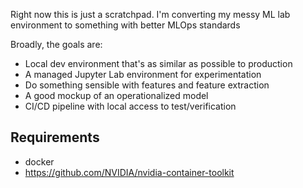 
Right now this is just a scratchpad.  I'm converting my messy ML lab environment to something with better MLOps standards

Broadly, the goals are:
- Local dev environment that's as similar as possible to production
- A managed Jupyter Lab environment for experimentation
- Do something sensible with features and feature extraction
- A good mockup of an operationalized model
- CI/CD pipeline with local access to test/verification


## Requirements

- docker
- https://github.com/NVIDIA/nvidia-container-toolkit



